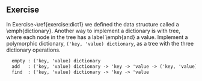   
## Exercise
  In Exercise~\ref{exercise:dict1} we defined the data structure called a \emph{dictionary}.  Another
  way to implement a dictionary is with tree, where each node in the tree has a label \emph{and} a
  value.  Implement a polymorphic dictionary, `('key, 'value) dictionary`, as a tree with
  the three dictionary operations.
  
```ocaml
  empty : ('key, 'value) dictionary
  add   : ('key, 'value) dictionary -> 'key -> 'value -> ('key, 'value) dictionary
  find  : ('key, 'value) dictionary -> 'key -> 'value
```
  

